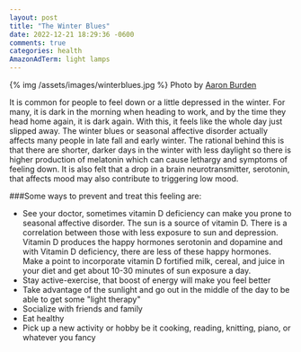 ```yaml
---
layout: post
title: "The Winter Blues"
date: 2022-12-21 18:29:36 -0600
comments: true
categories: health
AmazonAdTerm: light lamps
---
```

{% img /assets/images/winterblues.jpg %}
Photo by <a href="https://unsplash.com/@aaronburden?utm_source=unsplash&utm_medium=referral&utm_content=creditCopyText">Aaron Burden</a>

It is common for people to feel down or a little depressed in the winter. For many, it is dark in the morning when heading to work, and by the time they head home again, it is dark again. With this, it feels like the whole day just slipped away. The winter blues or seasonal affective disorder actually affects many people in late fall and early winter. The rational behind this is that there are shorter, darker days in the winter with less daylight so there is higher production of melatonin which can cause lethargy and symptoms of feeling down. It is also felt that a drop in a brain neurotransmitter, serotonin, that affects mood may also contribute to triggering low mood.

###Some ways to prevent and treat this feeling are:
- See your doctor, sometimes vitamin D deficiency can make you prone to seasonal affective disorder. The sun is a source of vitamin D. There is a correlation between those with less exposure to sun and depression. Vitamin D produces the happy hormones serotonin and dopamine and with Vitamin D deficiency, there are less of these happy hormones. Make a point to incorporate vitamin D fortified milk, cereal, and juice in your diet and get about 10-30 minutes of sun exposure a day.
- Stay active-exercise, that boost of energy will make you feel better
- Take advantage of the sunlight and go out in the middle of the day to be able to get some "light therapy"
- Socialize with friends and family
- Eat healthy
- Pick up a new activity or hobby be it cooking, reading, knitting, piano, or whatever  you fancy
